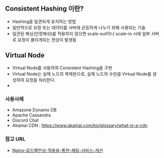 ## Consistent Hashing 이란?
- Hashing을 일관되게 유지하는 방법
- 일반적으로 요청 또는 데이터를 서버에 균등하게 나누기 위해 사용되는 기술
- 일관된 해싱(안정해쉬)를 적용하지 않으면 scale-out이나 scale-in 시에 일부 서버로 요청이 몰리게되는 현상이 발생됨

## Virtual Node
- Virtual Node를 사용하여 Consistent Hashing을 구현
- Virtual Node는 실제 노드의 복제본으로, 실제 노드의 수만큼 Virtual Node를 생성하여 요청을 처리한다.
- 
### 사용사례
- Amazone Dynamo DB
- Apache Cassandra
- Discord Chat
- Akamai CDN : https://www.akamai.com/ko/glossary/what-is-a-cdn

### 참고 URL
- [Nginx-로드밸런싱-적용을-통한-채팅-서비스-개선](https://velog.io/@mw310/Nginx-%EB%A1%9C%EB%93%9C%EB%B0%B8%EB%9F%B0%EC%8B%B1-%EC%A0%81%EC%9A%A9%EC%9D%84-%ED%86%B5%ED%95%9C-%EC%B1%84%ED%8C%85-%EC%84%9C%EB%B9%84%EC%8A%A4-%EA%B0%9C%EC%84%A0-Consistent-Hashing)